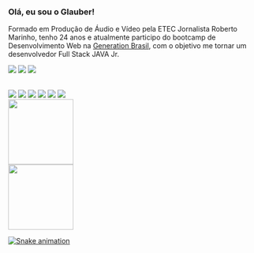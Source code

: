 
### Olá, eu sou o Glauber!

Formado em Produção de Áudio e Vídeo pela ETEC Jornalista Roberto Marinho, tenho 24 anos e atualmente participo do bootcamp de Desenvolvimento Web na <a href="https://brazil.generation.org/sao-paulo/pessoa-desenvolvedora-web/">Generation Brasil</a>, com o objetivo me tornar um desenvolvedor Full Stack JAVA Jr.

<div>   
 
  <a href = "mailto:gthierrytorres@gmail.com"><img src="https://img.shields.io/badge/Gmail-D14836?style=for-the-badge&logo=gmail&logoColor=white" target="_blank"></a>
  <a href="https://www.linkedin.com/in/glauber-torres-b38583204/" target="_blank"><img src="https://img.shields.io/badge/-LinkedIn-%230077B5?style=for-the-badge&logo=linkedin&logoColor=white" target="_blank"></a> 
 <a><img src="https://img.shields.io/badge/Discord-7289DA?style=for-the-badge&logo=discord&logoColor=white" target="_blank"></a>

 <div style="display: inline_block"><br>
  <img src="https://img.shields.io/badge/Java-ED8B00?style=for-the-badge&logo=java&logoColor=white">
  <img src="https://img.shields.io/badge/Spring-6DB33F?style=for-the-badge&logo=spring&logoColor=white">
  <img src="https://img.shields.io/badge/MySQL-00000F?style=for-the-badge&logo=mysql&logoColor=white">
  <img src="https://img.shields.io/badge/HTML5-E34F26?style=for-the-badge&logo=html5&logoColor=white">
  <img src="https://img.shields.io/badge/CSS3-1572B6?style=for-the-badge&logo=css3&logoColor=white">
  <img src="https://img.shields.io/badge/JavaScript-F7DF1E?style=for-the-badge&logo=javascript&logoColor=black">
<div> 
 
</div>
<div align="left">
  <a href="https://github.com/glaubertorres">
  <img height="132em" src="https://github-readme-stats.vercel.app/api?username=glaubertorres&show_icons=true&theme=gruvbox&include_all_commits=true&count_private=true"/>
   <br>
  <img height="132em" src="https://github-readme-stats.vercel.app/api/top-langs/?username=glaubertorres&layout=compact&langs_count=7&theme=gruvbox"/>
</div>
    
   <!--

<img align="right" width="420" height="420" src="https://i.imgur.com/K5gbbpZ.png">
<br><br>

- 🔭 I’m currently working on ...
- 🌱 I’m currently learning ...
- 👯 I’m looking to collaborate on ...
- 🤔 I’m looking for help with ...
- 💬 Ask me about ...
- 📫 How to reach me: ...
- 😄 Pronouns: ...
- ⚡ Fun fact: ...
-->
    
 
 
 ![Snake animation](https://github.com/glaubertorres/glaubertorres/blob/output/github-contribution-grid-snake.svg)
 
</div>
